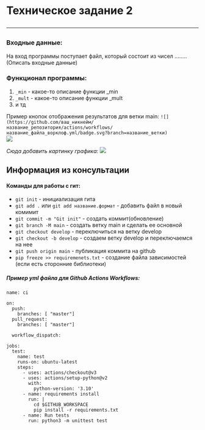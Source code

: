 # Техническое задание 2 <hr>

### Входные данные:
На вход программы поступает файл, который состоит из чисел ........ (Описать входные данные)


### Функционал программы:
1. `_min` - какое-то описание функции _min
2. `_mult` - какое-то описание функции _mult
3. и тд 

Пример кнопок отображения результатов для ветки main:
`![](https://github.com/ваш_никнейм/название_репозитория/actions/workflows/название_файла_ворклоф.yml/badge.svg?branch=название_ветки)`</br>
![](https://github.com/Ilyshkadwaushka/hse_tp_hw_cons/actions/workflows/ci.yml/badge.svg?branch=master)

_Сюда добавить картинку графика_:
![](https://storage.theoryandpractice.ru/tnp/uploads/image_block/000/043/965/image/base_f99e2b8fc5.jpg)



## Информация из консультации

#### Команды для работы с гит:
* `git init` - инициализация гита
* `git add .` или `git add название.формат` - добавить файл в новый комимит 
* `git commit -m "Git init"` - создать коммит(обновление)
* `git branch -M main` - создать ветку main и сделать ее основной
* `git checkout develop` - переключиться на ветку develop
* `git checkout -b develop` - создаем ветку develop и переключаемся на нее 
* `git push origin main` - публикация коммита на github
* `pip freeze >> requiremenets.txt` - создание файла зависимостей (если есть сторонние библиотеки)


##### Пример yml файла для Github Actions Workflows:
```
name: ci

on:
  push:
    branches: [ "master"]
  pull_request:
    branches: [ "master"]

  workflow_dispatch:

jobs:
  test:
    name: test
    runs-on: ubuntu-latest
    steps:
      - uses: actions/checkout@v3
      - uses: actions/setup-python@v2
        with:
          python-version: '3.10'
      - name: requirements install
        run: |
          cd $GITHUB_WORKSPACE
          pip install -r requirements.txt
      - name: Run tests 
        run: python3 -m unittest test
```
